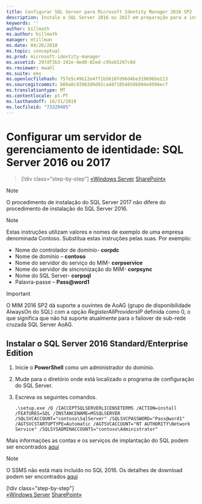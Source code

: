 ```yaml
---
title: Configurar SQL Server para Microsoft Identity Manager 2016 SP2 | Microsoft Docs
description: Instale o SQL Server 2016 ou 2017 em preparação para a instalação do MIM 2016.
keywords: ''
author: billmath
ms.author: billmath
manager: mtillman
ms.date: 04/26/2018
ms.topic: conceptual
ms.prod: microsoft-identity-manager
ms.assetid: 297df3b3-192e-4ed9-82ed-c95eb5297c84
ms.reviewer: mwahl
ms.suite: ems
ms.openlocfilehash: 757e5c49b12e47f1b5610fd96d4be319696be113
ms.sourcegitcommit: b09a8c93983d9d92ca4871054650b994e9996ecf
ms.translationtype: MT
ms.contentlocale: pt-PT
ms.lasthandoff: 10/31/2019
ms.locfileid: "73329405"
---
```

# <a name="set-up-an-identity-management-server-sql-server-2016-or-2017"></a>Configurar um servidor de gerenciamento de identidade: SQL Server 2016 ou 2017

> [!div class="step-by-step"]
> [«Windows Server](prepare-server-ws2016.md)
> [SharePoint»](prepare-server-sharepoint.md)
> 

> [!NOTE]
O procedimento de instalação do SQL Server 2017 não difere do procedimento de instalação do SQL Server 2016.

> [!NOTE]
> Estas instruções utilizam valores e nomes de exemplo de uma empresa denominada Contoso. Substitua estas instruções pelas suas. Por exemplo:
> - Nome do controlador de domínio- **corpdc**
> - Nome de domínio – **contoso**
> - Nome do servidor do serviço do MIM- **corpservice**
> - Nome do servidor de sincronização do MIM- **corpsync**
> - Nome do SQL Server- **corpsql**
> - Palavra-passe – <strong>Pass@word1</strong>

> [!IMPORTANT]
O MIM 2016 SP2 dá suporte a ouvintes de AoAG (grupo de disponibilidade AlwaysOn do SQL) com a opção *RegisterAllProvidersIP* definida como 0, o que significa que não há suporte atualmente para o failover de sub-rede cruzada SQL Server AoAG.

## <a name="install-sql-server-2016-standardenterprise-edition"></a>Instalar o **SQL Server 2016 Standard/Enterprise Edition**

1. Inicie o **PowerShell** como um administrador do domínio.

2. Mude para o diretório onde está localizado o programa de configuração do SQL Server.

3. Escreva os seguintes comandos.

    ```
    .\setup.exe /Q /IACCEPTSQLSERVERLICENSETERMS /ACTION=install /FEATURES=SQL /INSTANCENAME=MSSQLSERVER /SQLSVCACCOUNT="contoso\SqlServer" /SQLSVCPASSWORD="Pass@word1"   /AGTSVCSTARTUPTYPE=Automatic /AGTSVCACCOUNT="NT AUTHORITY\Network Service" /SQLSYSADMINACCOUNTS="contoso\Administrator"
    ```
    
Mais informações as contas e os serviços de implantação do SQL podem ser encontrados [aqui](https://docs.microsoft.com/sql/database-engine/configure-windows/configure-windows-service-accounts-and-permissions?view=sql-server-2017)

> [!NOTE]
> O SSMS não está mais incluído no SQL 2016. Os detalhes de download podem ser encontrados [aqui](https://docs.microsoft.com/sql/ssms/download-sql-server-management-studio-ssms?view=sql-server-2017)
> 
> [!div class="step-by-step"]  
> [«Windows Server](prepare-server-ws2016.md)
> [SharePoint»](prepare-server-sharepoint.md)
